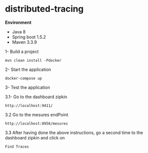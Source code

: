 # distributed-tracing

**Environment**

* Java 8
* Spring boot 1.5.2
* Maven 3.3.9

1- Build a project 

    mvn clean install -Pdocker
    
2- Start the application 

    docker-compose up 
    
3- Test the application 

3.1- Go to the dashboard zipkin

    http://localhost:9411/
    
3.2 Go to the mesures endPoint 

    http://localhost:8956/mesures
    
3.3 After having done the above instructions, 
go a second time to the dashboard zipkin and click on 

    Find Traces
